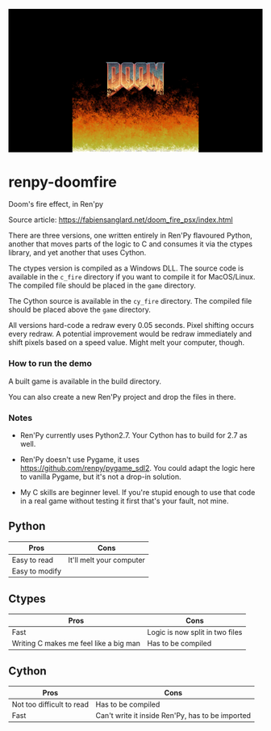 ![Screenshot](/screenshot.png?raw=true "Screenshot")

# renpy-doomfire
Doom's fire effect, in Ren'py

Source article: https://fabiensanglard.net/doom_fire_psx/index.html

There are three versions, one written entirely in Ren'Py flavoured Python, another that moves parts of the logic to C and consumes it via the ctypes library, and yet another that uses Cython.

The ctypes version is compiled as a Windows DLL. The source code is available in the `c_fire` directory if you want to compile it for MacOS/Linux. The compiled file should be placed in the `game` directory.

The Cython source is available in the `cy_fire` directory. The compiled file should be placed above the `game` directory.

All versions hard-code a redraw every 0.05 seconds. Pixel shifting occurs every redraw.
A potential improvement would be redraw immediately and shift pixels based on a speed value. Might melt your computer, though.

### How to run the demo

A built game is available in the build directory.

You can also create a new Ren'Py project and drop the files in there.

### Notes
  - Ren'Py currently uses Python2.7. Your Cython has to build for 2.7 as well.

  - Ren'Py doesn't use Pygame, it uses https://github.com/renpy/pygame_sdl2. You could adapt the logic here to vanilla Pygame, but it's not a drop-in solution.

  - My C skills are beginner level. If you're stupid enough to use that code in a real game without testing it first that's your fault, not mine.

Python
------
| Pros | Cons |
|------|------|
| Easy to read | It'll melt your computer |
| Easy to modify |

Ctypes
------
| Pros | Cons |
|------|------|
| Fast | Logic is now split in two files |
| Writing C makes me feel like a big man | Has to be compiled |

Cython
------
| Pros | Cons |
|------|------|
| Not too difficult to read | Has to be compiled |
| Fast | Can't write it inside Ren'Py, has to be imported |
